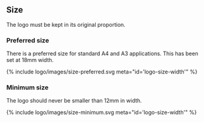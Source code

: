 <section id="logo-page-size">
</section>

## Size

The logo must be kept in its original proportion.

### Preferred size
There is a preferred size for standard A4 and A3 applications. This has been set at 18mm width.

{% include logo/images/size-preferred.svg meta="id='logo-size-width'" %}

### Minimum size
The logo should never be smaller than 12mm in width.

{% include logo/images/size-minimum.svg meta="id='logo-size-width'" %}